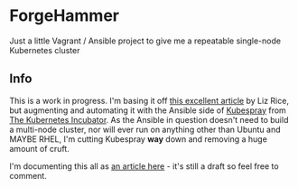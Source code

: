 # ForgeHammer
Just a little Vagrant / Ansible project to give me a repeatable single-node Kubernetes cluster

## Info
This is a work in progress.  I'm basing it off [this excellent article](https://medium.com/@lizrice/kubernetes-in-vagrant-with-kubeadm-21979ded6c63) by Liz Rice, but augmenting and automating it with the Ansible side of [Kubespray](https://github.com/kubernetes-incubator/kubespray) from [The Kubernetes Incubator](https://github.com/kubernetes-incubator).  As the Ansible in question doesn't need to build a multi-node cluster, nor will ever run on anything other than Ubuntu and MAYBE RHEL, I'm cutting Kubespray **way** down and removing a huge amount of cruft.

I'm documenting this all as [an article here](https://medium.com/@bocan/a-vagrant-based-kubernetes-lab-29312b181e93) - it's still a draft so feel free to comment.

